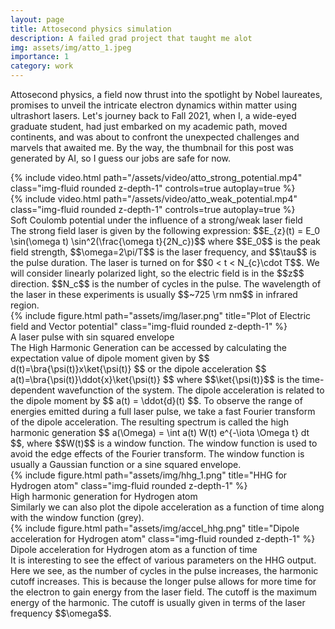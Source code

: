 ```yaml
---
layout: page
title: Attosecond physics simulation
description: A failed grad project that taught me alot
img: assets/img/atto_1.jpeg
importance: 1
category: work
---
```


Attosecond physics, a field now thrust into the spotlight by Nobel laureates, promises to unveil the intricate electron dynamics within matter using ultrashort lasers. Let's journey back to Fall 2021, when I, a wide-eyed graduate student, had just embarked on my academic path, moved continents, and was about to confront the unexpected challenges and marvels that awaited me. By the way, the thumbnail for this post was generated by AI, so I guess our
jobs are safe for now.

<div class="row">
    <div class="col-sm mt-3 mt-md-0">
        {% include video.html path="/assets/video/atto_strong_potential.mp4" class="img-fluid rounded z-depth-1" controls=true autoplay=true %}
    </div>
    <div class="col-sm mt-3 mt-md-0">
        {% include video.html path="/assets/video/atto_weak_potential.mp4" class="img-fluid rounded z-depth-1" controls=true autoplay=true %}
    </div>
</div>
<div class="caption">
    Soft Coulomb potential under the influence of a strong/weak laser field
</div>
The strong field laser is given by the following expression: $$E_{z}(t) = E_0 \sin(\omega t) \sin^2(\frac{\omega t}{2N_c})$$ where $$E_0$$ is the peak field strength, $$\omega=2\pi/T$$ is the laser frequency, and $$\tau$$ is the pulse duration. The laser is turned on for $$0 < t < N_{c}\cdot T$$. We will consider linearly polarized light, so the electric field is in the $$z$$ direction. $$N_c$$ is the number of cycles in the pulse. The wavelength of the laser in these experiments is usually $$~725 \rm nm$$ in infrared region.
<div class="row">
    <div class="col-sm mt-3 mt-md-0">
        {% include figure.html path="assets/img/laser.png" title="Plot of Electric field and Vector potential" class="img-fluid rounded z-depth-1" %}
    </div>
</div>
<div class="caption">
    A laser pulse with sin squared envelope
</div>
The High Harmonic Generation can be accessed by calculating the expectation value of dipole moment given by $$ d(t)=\bra{\psi(t)}x\ket{\psi(t)} $$ or the dipole acceleration
$$ a(t)=\bra{\psi(t)}\ddot{x}\ket{\psi(t)} $$ where $$\ket{\psi(t)}$$ is the time-dependent wavefunction of the system. The dipole acceleration is related to the dipole moment by $$ a(t) = \ddot{d}(t) $$. To observe the range of energies emitted during a full laser pulse, we take a fast Fourier transform of the dipole acceleration. The resulting spectrum is called the high harmonic generation $$ a(\Omega) = \int a(t) W(t) e^{-\iota \Omega t} dt $$, where $$W(t)$$ is a window function. The window function is used to avoid the edge effects of the Fourier transform. The window function is usually a Gaussian function or a sine squared envelope.
<div class="row">
    <div class="col-sm mt-3 mt-md-0">
        {% include figure.html path="assets/img/hhg_1.png" title="HHG for Hydrogen atom" class="img-fluid rounded z-depth-1" %}
    </div>
</div>
<div class="caption">
    High harmonic generation for Hydrogen atom
</div>
Similarly we can also plot the dipole acceleration as a function of time along with the window function (grey).
<div class="row">
    <div class="col-sm mt-3 mt-md-0">
        {% include figure.html path="assets/img/accel_hhg.png" title="Dipole acceleration for Hydrogen atom" class="img-fluid rounded z-depth-1" %}
    </div>
</div>
<div class="caption">
    Dipole acceleration for Hydrogen atom as a function of time
</div>
It is interesting to see the effect of various parameters on the HHG output. Here we see, as the number of cycles in the pulse increases, the harmonic cutoff increases. This is because the longer pulse allows for more time for the electron to gain energy from the laser field. The cutoff is the maximum energy of the harmonic. The cutoff is usually given in terms of the laser frequency $$\omega$$.
